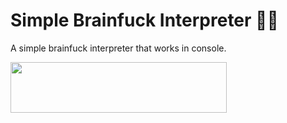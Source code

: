 # Simple Brainfuck Interpreter 🧠🍆
A simple brainfuck interpreter that works in console.

<img align="left" width="346" height="81" src="https://github.com/A713F3/Brainfuck_Interpreter/blob/master/img/img.png">